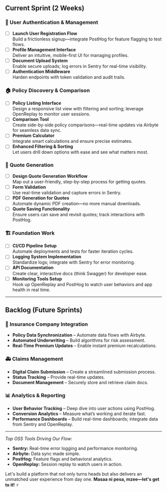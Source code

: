<!-- ## Current Sprint (2 Weeks)

### User Authentication & Management

- [ ] Implement user registration flow
- [ ] Build profile management interface
- [ ] Setup document upload system
- [ ] Create authentication middleware

### Policy Discovery & Comparison

- [ ] Build policy listing interface
- [ ] Implement comparison tool
- [ ] Create premium calculator
- [ ] Add filtering and sorting functionality

### Quote Generation

- [ ] Design quote generation workflow
- [ ] Implement form validation
- [ ] Setup PDF generation for quotes
- [ ] Add quote saving functionality

### Foundation Work

- [ ] Setup CI/CD pipeline
- [ ] Implement logging system
- [ ] Create API documentation
- [ ] Setup monitoring tools

## Backlog (Future Sprints)

### Insurance Company Integration

- Policy data synchronization
- Automated underwriting
- Real-time premium updates

### Claims Management

- Digital claim submission
- Status tracking
- Document management

### Analytics & Reporting

- User behavior tracking
- Conversion analytics
- Performance dashboards -->

## Current Sprint (2 Weeks)

### 🔐 User Authentication & Management

- [ ] **Launch User Registration Flow**  
       Build a frictionless signup—integrate PostHog for feature flagging to test flows.
- [ ] **Profile Management Interface**  
       Deliver an intuitive, mobile-first UI for managing profiles.
- [ ] **Document Upload System**  
       Enable secure uploads; log errors in Sentry for real-time visibility.
- [ ] **Authentication Middleware**  
       Harden endpoints with token validation and audit trails.

### 🏠 Policy Discovery & Comparison

- [ ] **Policy Listing Interface**  
       Design a responsive list view with filtering and sorting; leverage OpenReplay to monitor user sessions.
- [ ] **Comparison Tool**  
       Create side-by-side policy comparisons—real-time updates via Airbyte for seamless data sync.
- [ ] **Premium Calculator**  
       Integrate smart calculations and ensure precise estimates.
- [ ] **Enhanced Filtering & Sorting**  
       Let users drill down options with ease and see what matters most.

### 💬 Quote Generation

- [ ] **Design Quote Generation Workflow**  
       Map out a user-friendly, step-by-step process for getting quotes.
- [ ] **Form Validation**  
       Use real-time validation and capture errors in Sentry.
- [ ] **PDF Generation for Quotes**  
       Automate dynamic PDF creation—no more manual downloads.
- [ ] **Quote Saving Functionality**  
       Ensure users can save and revisit quotes; track interactions with PostHog.

### 🏗 Foundation Work

- [ ] **CI/CD Pipeline Setup**  
       Automate deployments and tests for faster iteration cycles.
- [ ] **Logging System Implementation**  
       Standardize logs; integrate with Sentry for error monitoring.
- [ ] **API Documentation**  
       Create clear, interactive docs (think Swagger) for developer ease.
- [ ] **Monitoring Tools Setup**  
       Hook up OpenReplay and PostHog to watch user behaviors and app health in real time.

---

## Backlog (Future Sprints)

### 🏦 Insurance Company Integration

- **Policy Data Synchronization** – Automate data flows with Airbyte.
- **Automated Underwriting** – Build algorithms for risk assessment.
- **Real-Time Premium Updates** – Enable instant premium recalculations.

### 🚑 Claims Management

- **Digital Claim Submission** – Create a streamlined submission process.
- **Status Tracking** – Provide real-time updates.
- **Document Management** – Securely store and retrieve claim docs.

### 📊 Analytics & Reporting

- **User Behavior Tracking** – Deep dive into user actions using PostHog.
- **Conversion Analytics** – Measure what’s working and iterate fast.
- **Performance Dashboards** – Build real-time dashboards; integrate data from Sentry and OpenReplay.

---

_Top OSS Tools Driving Our Flow:_

- **Sentry:** Real-time error logging and performance monitoring.
- **Airbyte:** Data sync made simple.
- **PostHog:** Feature flags and behavioral analytics.
- **OpenReplay:** Session replay to watch users in action.

Let's build a platform that not only turns heads but also delivers an unmatched user experience from day one. **Masaa ni pesa, mzee—let's get to it!** ⚡
